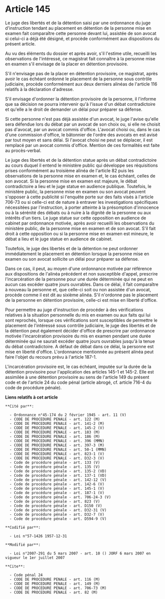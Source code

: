 # Article 145

Le juge des libertés et de la détention saisi par une ordonnance du juge d'instruction tendant au placement en détention de
la personne mise en examen fait comparaître cette personne devant lui, assistée de son avocat si celui-ci a déjà été désigné,
et procède conformément aux dispositions du présent article.

Au vu des éléments du dossier et après avoir, s'il l'estime utile, recueilli les observations de l'intéressé, ce magistrat
fait connaître à la personne mise en examen s'il envisage de la placer en détention provisoire.

S'il n'envisage pas de la placer en détention provisoire, ce magistrat, après avoir le cas échéant ordonné le placement de la
personne sous contrôle judiciaire, procède conformément aux deux derniers alinéas de l'article 116 relatifs à la déclaration
d'adresse.

S'il envisage d'ordonner la détention provisoire de la personne, il l'informe que sa décision ne pourra intervenir qu'à
l'issue d'un débat contradictoire et qu'elle a le droit de demander un délai pour préparer sa défense.

Si cette personne n'est pas déjà assistée d'un avocat, le juge l'avise qu'elle sera défendue lors du débat par un avocat de
son choix ou, si elle ne choisit pas d'avocat, par un avocat commis d'office. L'avocat choisi ou, dans le cas d'une
commission d'office, le bâtonnier de l'ordre des avocats en est avisé par tout moyen et sans délai. Si l'avocat choisi ne
peut se déplacer, il est remplacé par un avocat commis d'office. Mention de ces formalités est faite au procès-verbal.

Le juge des libertés et de la détention statue après un débat contradictoire au cours duquel il entend le ministère public
qui développe ses réquisitions prises conformément au troisième alinéa de l'article 82 puis les observations de la personne
mise en examen et, le cas échéant, celles de son avocat. Si la personne mise en examen est majeure, le débat contradictoire a
lieu et le juge statue en audience publique. Toutefois, le ministère public, la personne mise en examen ou son avocat peuvent
s'opposer à cette publicité si l'enquête porte sur des faits visés à l'article 706-73 ou si celle-ci est de nature à entraver
les investigations spécifiques nécessitées par l'instruction, à porter atteinte à la présomption d'innocence ou à la sérénité
des débats ou à nuire à la dignité de la personne ou aux intérêts d'un tiers. Le juge statue sur cette opposition en audience
de cabinet par ordonnance motivée, après avoir recueilli les observations du ministère public, de la personne mise en examen
et de son avocat. S'il fait droit à cette opposition ou si la personne mise en examen est mineure, le débat a lieu et le juge
statue en audience de cabinet.

Toutefois, le juge des libertés et de la détention ne peut ordonner immédiatement le placement en détention lorsque la
personne mise en examen ou son avocat sollicite un délai pour préparer sa défense.

Dans ce cas, il peut, au moyen d'une ordonnance motivée par référence aux dispositions de l'alinéa précédent et non
susceptible d'appel, prescrire l'incarcération de la personne pour une durée déterminée qui ne peut en aucun cas excéder
quatre jours ouvrables. Dans ce délai, il fait comparaître à nouveau la personne et, que celle-ci soit ou non assistée d'un
avocat, procède comme il est dit au sixième alinéa. S'il n'ordonne pas le placement de la personne en détention provisoire,
celle-ci est mise en liberté d'office.

Pour permettre au juge d'instruction de procéder à des vérifications relatives à la situation personnelle du mis en examen ou
aux faits qui lui sont reprochés, lorsque ces vérifications sont susceptibles de permettre le placement de l'intéressé sous
contrôle judiciaire, le juge des libertés et de la détention peut également décider d'office de prescrire par ordonnance
motivée l'incarcération provisoire du mis en examen pendant une durée déterminée qui ne saurait excéder quatre jours
ouvrables jusqu'à la tenue du débat contradictoire. A défaut de débat dans ce délai, la personne est mise en liberté
d'office. L'ordonnance mentionnée au présent alinéa peut faire l'objet du recours prévu à l'article 187-1.

L'incarcération provisoire est, le cas échéant, imputée sur la durée de la détention provisoire pour l'application des
articles 145-1 et 145-2. Elle est assimilée à une détention provisoire au sens de l'article 149 du présent code et de
l'article 24 du code pénal (article abrogé, cf. article 716-4 du code de procédure pénale).

**Liens relatifs à cet article**

	**Cité par**:

	  - Ordonnance n°45-174 du 2 février 1945 - art. 11 (V)
	  - CODE DE PROCEDURE PENALE - art. 122 (M)
	  - CODE DE PROCEDURE PENALE - art. 141-2 (M)
	  - CODE DE PROCEDURE PENALE - art. 145-2 (V)
	  - CODE DE PROCEDURE PENALE - art. 183 (M)
	  - CODE DE PROCEDURE PENALE - art. 186 (M)
	  - CODE DE PROCEDURE PENALE - art. 396 (MMN)
	  - CODE DE PROCEDURE PENALE - art. 397-3 (M)
	  - CODE DE PROCEDURE PENALE - art. 50-1 (MMN)
	  - CODE DE PROCEDURE PENALE - art. 823-1 (V)
	  - CODE DE PROCEDURE PENALE - art. D32-3 (V)
	  - Code de procédure pénale - art. 133 (V)
	  - Code de procédure pénale - art. 135 (V)
	  - Code de procédure pénale - art. 135-2 (VD)
	  - Code de procédure pénale - art. 137-1 (VD)
	  - Code de procédure pénale - art. 142-12 (V)
	  - Code de procédure pénale - art. 142-6 (V)
	  - Code de procédure pénale - art. 145-1 (V)
	  - Code de procédure pénale - art. 187-1 (V)
	  - Code de procédure pénale - art. 706-24-3 (V)
	  - Code de procédure pénale - art. 823 (V)
	  - Code de procédure pénale - art. D150 (V)
	  - Code de procédure pénale - art. D32-31 (V)
	  - Code de procédure pénale - art. D32-7 (V)
	  - Code de procédure pénale - art. D594-9 (V)

	**Codifié par**:

	  - Loi n°57-1426 1957-12-31

	**Modifié par**:

	  - Loi n°2007-291 du 5 mars 2007 - art. 10 () JORF 6 mars 2007 en vigueur le 1er juillet 2007

	**Cite**:

	  - Code pénal 24
	  - CODE DE PROCEDURE PENALE - art. 116 (M)
	  - CODE DE PROCEDURE PENALE - art. 149 (M)
	  - CODE DE PROCEDURE PENALE - art. 706-73 (M)
	  - CODE DE PROCEDURE PENALE - art. 82 (M)

